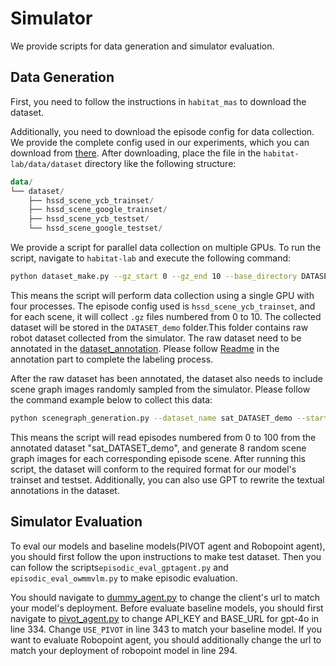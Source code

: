 # Simulator 

We provide scripts for data generation and simulator evaluation.

## Data Generation

First, you need to follow the instructions in `habitat_mas` to download the dataset.

Additionally, you need to download the episode config for data collection. We provide the complete config used in our experiments, which you can download from [there](https://drive.google.com/drive/folders/1FIvCu28nRcz_tSsMLbii3pigFwLtwUQU?usp=sharing). After downloading, place the file in the `habitat-lab/data/dataset` directory like the following structure:
```kotlin
data/
└── dataset/
    ├── hssd_scene_ycb_trainset/
    ├── hssd_scene_google_trainset/
    ├── hssd_scene_ycb_testset/
    └── hssd_scene_google_testset/

```

We provide a script for parallel data collection on multiple GPUs. To run the script, navigate to `habitat-lab` and execute the following command:

```bash
python dataset_make.py --gz_start 0 --gz_end 10 --base_directory DATASET_demo --process_num 4 --gpu_number 1 --scene_dataset_dir hssd_scene_ycb_trainset
```

This means the script will perform data collection using a single GPU with four processes. The episode config used is `hssd_scene_ycb_trainset`, and for each scene, it will collect `.gz` files numbered from 0 to 10. The collected dataset will be stored in the `DATASET_demo` folder.This folder contains raw robot dataset collected from the simulator. The raw dataset need to be annotated in the [dataset_annotation](dataset_annotation). Please follow [Readme]((dataset_annotation/README.md)) in the annotation part to complete the labeling process.

After the raw dataset has been annotated, the dataset also needs to include scene graph images randomly sampled from the simulator. Please follow the command example below to collect this data:

```bash
python scenegraph_generation.py --dataset_name sat_DATASET_demo --start_dir 0 --end_dir 100 --gpu_num 1
```

This means the script will read episodes numbered from 0 to 100 from the annotated dataset "sat_DATASET_demo", and generate 8 random scene graph images for each corresponding episode scene. After running this script, the dataset will conform to the required format for our model's trainset and testset. Additionally, you can also use GPT to rewrite the textual annotations in the dataset.


## Simulator Evaluation 

To eval our models and baseline models(PIVOT agent and Robopoint agent), you should first follow the upon instructions to make test dataset. Then you can follow the scripts`episodic_eval_gptagent.py` and `episodic_eval_owmmvlm.py` to make episodic evaluation.

You should navigate to [dummy_agent.py](sim/habitat-lab/habitat-mas/habitat_mas/agents/dummy_agent.py) to change the client's url to match your model's deployment. Before evaluate baseline models, you should first navigate to [pivot_agent.py](sim/habitat-lab/habitat-mas/habitat_mas/agents/pivot_agent.py) to change API_KEY and BASE_URL for gpt-4o in line 334. Change `USE_PIVOT` in line 343 to match your baseline model. If you want to evaluate Robopoint agent, you should additionally change the url to match your deployment of robopoint model in line 294.

